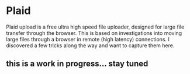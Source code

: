 # Plaid
Plaid upload is a free ultra high speed file uploader, designed for large file transfer through the browser. This is based on investigations into moving large files through a browser in remote (high latency) connections. I discovered a few tricks along the way and want to capture them here. 
## this is a work in progress... stay tuned
